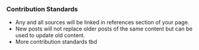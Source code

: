 ### Contribution Standards 
- Any and all sources will be linked in references section of your page. 
- New posts will not replace older posts of the same content but can be used to update old content.  
- More contribution standards tbd
